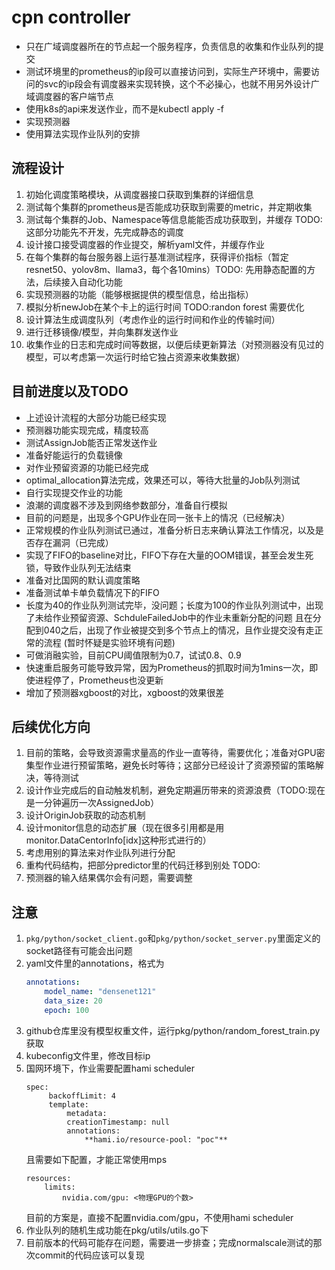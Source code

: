 # cpn controller
- 只在广域调度器所在的节点起一个服务程序，负责信息的收集和作业队列的提交
- 测试环境里的prometheus的ip段可以直接访问到，实际生产环境中，需要访问的svc的ip段会有调度器来实现转换，这个不必操心，也就不用另外设计广域调度器的客户端节点
- 使用k8s的api来发送作业，而不是kubectl apply -f
- 实现预测器
- 使用算法实现作业队列的安排

## 流程设计
1. 初始化调度策略模块，从调度器接口获取到集群的详细信息
2. 测试每个集群的prometheus是否能成功获取到需要的metric，并定期收集
3. 测试每个集群的Job、Namespace等信息能能否成功获取到，并缓存 TODO: 这部分功能先不开发，先完成静态的调度
4. 设计接口接受调度器的作业提交，解析yaml文件，并缓存作业
5. 在每个集群的每台服务器上运行基准测试程序，获得评价指标（暂定resnet50、yolov8m、llama3，每个各10mins）TODO: 先用静态配置的方法，后续接入自动化功能
6. 实现预测器的功能（能够根据提供的模型信息，给出指标）
7. 模拟分析newJob在某个卡上的运行时间 TODO:randon forest 需要优化
8. 设计算法生成调度队列（考虑作业的运行时间和作业的传输时间）
9. 进行迁移镜像/模型，并向集群发送作业
10. 收集作业的日志和完成时间等数据，以便后续更新算法（对预测器没有见过的模型，可以考虑第一次运行时给它独占资源来收集数据）

## 目前进度以及TODO
- 上述设计流程的大部分功能已经实现
- 预测器功能实现完成，精度较高
- 测试AssignJob能否正常发送作业
- 准备好能运行的负载镜像
- 对作业预留资源的功能已经完成
- optimal_allocation算法完成，效果还可以，等待大批量的Job队列测试
- 自行实现提交作业的功能
- 浪潮的调度器不涉及到网络参数部分，准备自行模拟
- 目前的问题是，出现多个GPU作业在同一张卡上的情况（已经解决）
- 正常规模的作业队列测试已通过，准备分析日志来确认算法工作情况，以及是否存在漏洞（已完成）
- 实现了FIFO的baseline对比，FIFO下存在大量的OOM错误，甚至会发生死锁，导致作业队列无法结束
- 准备对比国网的默认调度策略
- 准备测试单卡单负载情况下的FIFO
- 长度为40的作业队列测试完毕，没问题；长度为100的作业队列测试中，出现了未给作业预留资源、SchduleFailedJob中的作业未重新分配的问题
  且在分配到040之后，出现了作业被提交到多个节点上的情况，且作业提交没有走正常的流程
  (暂时怀疑是实验环境有问题)
- 可做消融实验，目前CPU阈值限制为0.7，试试0.8、0.9
- 快速重启服务可能导致异常，因为Prometheus的抓取时间为1mins一次，即使进程停了，Prometheus也没更新
- 增加了预测器xgboost的对比，xgboost的效果很差

## 后续优化方向
1. 目前的策略，会导致资源需求量高的作业一直等待，需要优化；准备对GPU密集型作业进行预留策略，避免长时等待；这部分已经设计了资源预留的策略解决，等待测试
2. 设计作业完成后的自动触发机制，避免定期遍历带来的资源浪费（TODO:现在是一分钟遍历一次AssignedJob）
3. 设计OriginJob获取的动态机制
4. 设计monitor信息的动态扩展（现在很多引用都是用monitor.DataCentorInfo[idx]这种形式进行的）
5. 考虑用别的算法来对作业队列进行分配
6. 重构代码结构，把部分predictor里的代码迁移到别处 TODO:
7. 预测器的输入结果偶尔会有问题，需要调整

## 注意
1. `pkg/python/socket_client.go`和`pkg/python/socket_server.py`里面定义的socket路径有可能会出问题
2. yaml文件里的annotations，格式为
    ```yaml
    annotations: 
        model_name: "densenet121"
        data_size: 20
        epoch: 100
    ```
3. github仓库里没有模型权重文件，运行pkg/python/random_forest_train.py获取
4. kubeconfig文件里，修改目标ip
5. 国网环境下，作业需要配置hami scheduler
   ```
   spec:
        backoffLimit: 4
        template:
            metadata:
            creationTimestamp: null
            annotations:
                **hami.io/resource-pool: "poc"**
    ```
    且需要如下配置，才能正常使用mps
    ```
    resources:
        limits:
            nvidia.com/gpu: <物理GPU的个数>
    ```
    目前的方案是，直接不配置nvidia.com/gpu，不使用hami scheduler
6. 作业队列的随机生成功能在pkg/utils/utils.go下
7. 目前版本的代码可能存在问题，需要进一步排查；完成normalscale测试的那次commit的代码应该可以复现